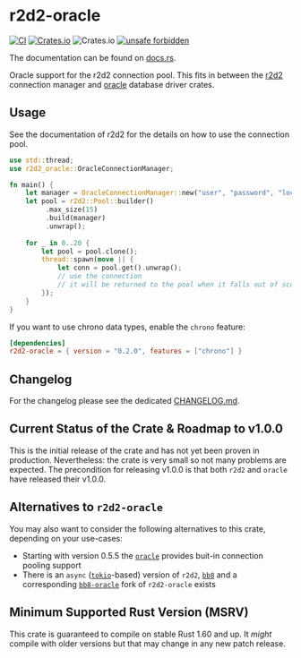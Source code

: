 # r2d2-oracle
[![CI](https://github.com/rursprung/r2d2-oracle/actions/workflows/CI.yml/badge.svg)](https://github.com/rursprung/r2d2-oracle/actions/workflows/CI.yml)
[![Crates.io](https://img.shields.io/crates/v/r2d2-oracle)](https://crates.io/crates/r2d2-oracle)
![Crates.io](https://img.shields.io/crates/l/r2d2-oracle)
[![unsafe forbidden](https://img.shields.io/badge/unsafe-forbidden-success.svg)](https://github.com/rust-secure-code/safety-dance/)

The documentation can be found on [docs.rs](https://docs.rs/r2d2-oracle/).

Oracle support for the r2d2 connection pool.
This fits in between the [r2d2](https://crates.io/crates/r2d2) connection manager and [oracle](https://crates.io/crates/oracle) database driver crates.

## Usage
See the documentation of r2d2 for the details on how to use the connection pool.

```rust
use std::thread;
use r2d2_oracle::OracleConnectionManager;

fn main() {
    let manager = OracleConnectionManager::new("user", "password", "localhost");
    let pool = r2d2::Pool::builder()
         .max_size(15)
         .build(manager)
         .unwrap();
    
    for _ in 0..20 {
        let pool = pool.clone();
        thread::spawn(move || {
            let conn = pool.get().unwrap();
            // use the connection
            // it will be returned to the pool when it falls out of scope.
        });
    }
}
```

If you want to use chrono data types, enable the `chrono` feature:

```toml
[dependencies]
r2d2-oracle = { version = "0.2.0", features = ["chrono"] }
```

## Changelog
For the changelog please see the dedicated [CHANGELOG.md](CHANGELOG.md).

## Current Status of the Crate & Roadmap to v1.0.0
This is the initial release of the crate and has not yet been proven in production. Nevertheless: the crate is very small so not many problems are expected.
The precondition for releasing v1.0.0 is that both `r2d2` and `oracle` have released their v1.0.0.

## Alternatives to `r2d2-oracle`
You may also want to consider the following alternatives to this crate, depending on your use-cases:
* Starting with version 0.5.5 the [`oracle`](https://crates.io/crates/oracle) provides buit-in connection pooling support
* There is an `async` ([`tokio`](https://crates.io/crates/tokio)-based) version of `r2d2`, [`bb8`](https://crates.io/crates/bb8) and a corresponding [`bb8-oracle`](https://crates.io/crates/bb8-oracle) fork of `r2d2-oracle` exists

## Minimum Supported Rust Version (MSRV)
This crate is guaranteed to compile on stable Rust 1.60 and up. It *might*
compile with older versions but that may change in any new patch release.

